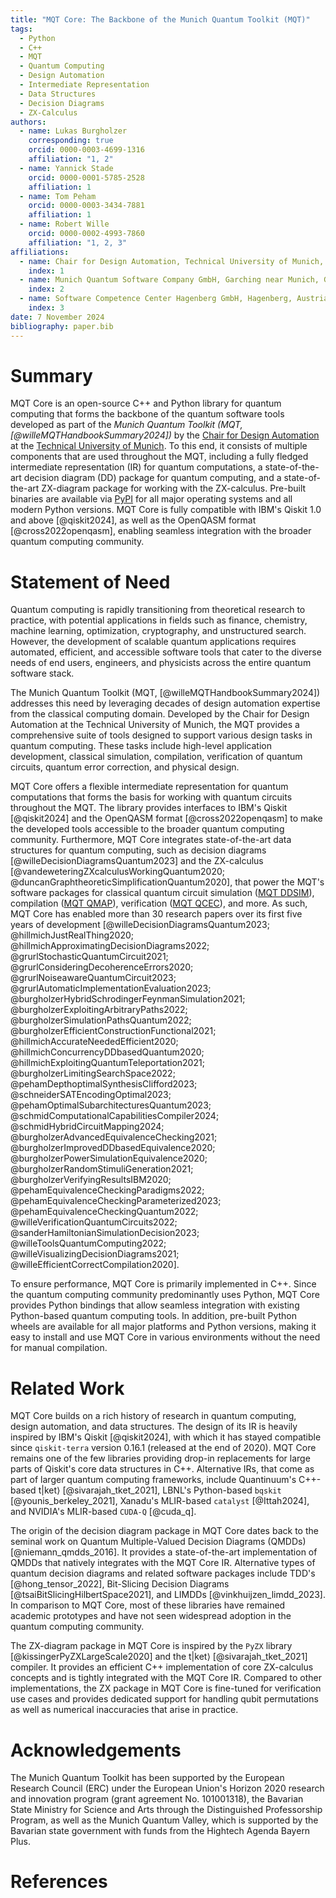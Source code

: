 ```yaml
---
title: "MQT Core: The Backbone of the Munich Quantum Toolkit (MQT)"
tags:
  - Python
  - C++
  - MQT
  - Quantum Computing
  - Design Automation
  - Intermediate Representation
  - Data Structures
  - Decision Diagrams
  - ZX-Calculus
authors:
  - name: Lukas Burgholzer
    corresponding: true
    orcid: 0000-0003-4699-1316
    affiliation: "1, 2"
  - name: Yannick Stade
    orcid: 0000-0001-5785-2528
    affiliation: 1
  - name: Tom Peham
    orcid: 0000-0003-3434-7881
    affiliation: 1
  - name: Robert Wille
    orcid: 0000-0002-4993-7860
    affiliation: "1, 2, 3"
affiliations:
  - name: Chair for Design Automation, Technical University of Munich, Germany
    index: 1
  - name: Munich Quantum Software Company GmbH, Garching near Munich, Germany
    index: 2
  - name: Software Competence Center Hagenberg GmbH, Hagenberg, Austria
    index: 3
date: 7 November 2024
bibliography: paper.bib
---
```


# Summary

MQT Core is an open-source C++ and Python library for quantum computing that forms the backbone of
the quantum software tools developed as part of the _Munich Quantum Toolkit (MQT,
[@willeMQTHandbookSummary2024])_ by the [Chair for Design Automation](https://www.cda.cit.tum.de/)
at the [Technical University of Munich](https://www.tum.de/). To this end, it consists of multiple
components that are used throughout the MQT, including a fully fledged intermediate representation
(IR) for quantum computations, a state-of-the-art decision diagram (DD) package for quantum
computing, and a state-of-the-art ZX-diagram package for working with the ZX-calculus. Pre-built
binaries are available via [PyPI](https://pypi.org/project/mqt.core/) for all major operating
systems and all modern Python versions. MQT Core is fully compatible with IBM's Qiskit 1.0 and above
[@qiskit2024], as well as the OpenQASM format [@cross2022openqasm], enabling seamless integration
with the broader quantum computing community.

# Statement of Need

Quantum computing is rapidly transitioning from theoretical research to practice, with potential
applications in fields such as finance, chemistry, machine learning, optimization, cryptography, and
unstructured search. However, the development of scalable quantum applications requires automated,
efficient, and accessible software tools that cater to the diverse needs of end users, engineers,
and physicists across the entire quantum software stack.

The Munich Quantum Toolkit (MQT, [@willeMQTHandbookSummary2024]) addresses this need by leveraging
decades of design automation expertise from the classical computing domain. Developed by the Chair
for Design Automation at the Technical University of Munich, the MQT provides a comprehensive suite
of tools designed to support various design tasks in quantum computing. These tasks include
high-level application development, classical simulation, compilation, verification of quantum
circuits, quantum error correction, and physical design.

MQT Core offers a flexible intermediate representation for quantum computations that forms the basis
for working with quantum circuits throughout the MQT. The library provides interfaces to IBM's
Qiskit [@qiskit2024] and the OpenQASM format [@cross2022openqasm] to make the developed tools
accessible to the broader quantum computing community. Furthermore, MQT Core integrates
state-of-the-art data structures for quantum computing, such as decision diagrams
[@willeDecisionDiagramsQuantum2023] and the ZX-calculus [@vandeweteringZXcalculusWorkingQuantum2020;
@duncanGraphtheoreticSimplificationQuantum2020], that power the MQT's software packages for classical
quantum circuit simulation ([MQT DDSIM](https://github.com/cda-tum/mqt-ddsim)), compilation ([MQT QMAP](https://github.com/cda-tum/mqt-qmap)),
verification ([MQT QCEC](https://github.com/cda-tum/mqt-qcec)), and more. As such, MQT Core has enabled
more than 30 research papers over its first five years of development [@willeDecisionDiagramsQuantum2023;
@hillmichJustRealThing2020;
@hillmichApproximatingDecisionDiagrams2022; @grurlStochasticQuantumCircuit2021;
@grurlConsideringDecoherenceErrors2020; @grurlNoiseawareQuantumCircuit2023;
@grurlAutomaticImplementationEvaluation2023; @burgholzerHybridSchrodingerFeynmanSimulation2021;
@burgholzerExploitingArbitraryPaths2022; @burgholzerSimulationPathsQuantum2022;
@burgholzerEfficientConstructionFunctional2021; @hillmichAccurateNeededEfficient2020;
@hillmichConcurrencyDDbasedQuantum2020; @hillmichExploitingQuantumTeleportation2021;
@burgholzerLimitingSearchSpace2022; @pehamDepthoptimalSynthesisClifford2023;
@schneiderSATEncodingOptimal2023; @pehamOptimalSubarchitecturesQuantum2023;
@schmidComputationalCapabilitiesCompiler2024; @schmidHybridCircuitMapping2024;
@burgholzerAdvancedEquivalenceChecking2021; @burgholzerImprovedDDbasedEquivalence2020;
@burgholzerPowerSimulationEquivalence2020; @burgholzerRandomStimuliGeneration2021;
@burgholzerVerifyingResultsIBM2020; @pehamEquivalenceCheckingParadigms2022;
@pehamEquivalenceCheckingParameterized2023; @pehamEquivalenceCheckingQuantum2022;
@willeVerificationQuantumCircuits2022; @sanderHamiltonianSimulationDecision2023;
@willeToolsQuantumComputing2022; @willeVisualizingDecisionDiagrams2021; @willeEfficientCorrectCompilation2020].

To ensure performance, MQT Core is primarily implemented in C++. Since the quantum computing
community predominantly uses Python, MQT Core provides Python bindings that allow seamless
integration with existing Python-based quantum computing tools. In addition, pre-built Python wheels
are available for all major platforms and Python versions, making it easy to install and use MQT
Core in various environments without the need for manual compilation.

# Related Work

MQT Core builds on a rich history of research in quantum computing, design automation, and data
structures. The design of its IR is heavily inspired by IBM's Qiskit [@qiskit2024], with which it
has stayed compatible since `qiskit-terra` version 0.16.1 (released at the end of 2020).
MQT Core remains one of the few libraries providing drop-in replacements for large parts of Qiskit's
core data structures in C++.
Alternative IRs, that come as part of larger quantum computing frameworks, include
Quantinuum's C++-based t$|$ket$\rangle$ [@sivarajah_tket_2021],
LBNL's Python-based `bqskit` [@younis_berkeley_2021],
Xanadu's MLIR-based `catalyst` [@Ittah2024], and
NVIDIA's MLIR-based `CUDA-Q` [@cuda_q].

The origin of the decision diagram package in MQT Core dates back to the seminal work on
Quantum Multiple-Valued Decision Diagrams (QMDDs) [@niemann_qmdds_2016].
It provides a state-of-the-art implementation of QMDDs that natively integrates with the MQT Core IR.
Alternative types of quantum decision diagrams and related software packages include
TDD's [@hong_tensor_2022], Bit-Slicing Decision Diagrams [@tsaiBitSlicingHilbertSpace2021], and
LIMDDs [@vinkhuijzen_limdd_2023].
In comparison to MQT Core, most of these libraries have remained academic prototypes and have not
seen widespread adoption in the quantum computing community.

The ZX-diagram package in MQT Core is inspired by the `PyZX` library [@kissingerPyZXLargeScale2020]
and the t$|$ket$\rangle$ [@sivarajah_tket_2021] compiler.
It provides an efficient C++ implementation of core ZX-calculus concepts and is tightly integrated
with the MQT Core IR.
Compared to other implementations, the ZX package in MQT Core is fine-tuned for verification use
cases and provides dedicated support for handling qubit permutations as well as numerical
inaccuracies that arise in practice.

# Acknowledgements

The Munich Quantum Toolkit has been supported by the European Research Council (ERC) under the
European Union's Horizon 2020 research and innovation program (grant agreement No. 101001318), the
Bavarian State Ministry for Science and Arts through the Distinguished Professorship Program, as
well as the Munich Quantum Valley, which is supported by the Bavarian state government with funds
from the Hightech Agenda Bayern Plus.

# References
